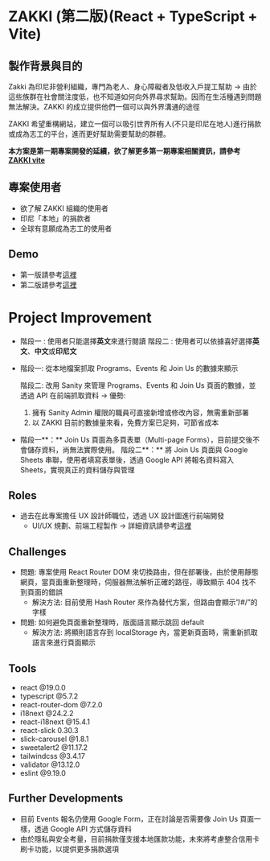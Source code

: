 # ZAKKI (第二版)(React + TypeScript + Vite)

## 製作背景與目的

Zakki 為印尼非營利組織，專門為老人、身心障礙者及低收入戶提工幫助 → 由於這些族群在社會關注度低，也不知道如何向外界尋求幫助。因而在生活種遇到問題無法解決。ZAKKI 的成立提供他們一個可以與外界溝通的途徑

ZAKKI 希望重構網站，建立一個可以吸引世界所有人(不只是印尼在地人)進行捐款或成為志工的平台，進而更好幫助需要幫助的群體。

**本方案是第一期專案開發的延續，欲了解更多第一期專案相關資訊，請參考 [ZAKKI vite](https://github.com/tonia83731/ZAKKI-vite)**

## 專案使用者

- 欲了解 ZAKKI 組織的使用者
- 印尼「本地」的捐款者
- 全球有意願成為志工的使用者

## Demo

- 第一版請參考[這裡](https://tonia83731.github.io/ZAKKI-vite/)
- 第二版請參考[這裡](https://tonia83731.github.io/Zakki-frontend-optimized/)

# Project Improvement

- 階段一 : 使用者只能選擇**英文**來進行閱讀
  階段二 : 使用者可以依據喜好選擇**英文**、**中文**或**印尼文**
- 階段一: 從本地檔案抓取 Programs、Events 和 Join Us 的數據來顯示

  階段二: 改用 Sanity 來管理 Programs、Events 和 Join Us 頁面的數據，並透過 API 在前端抓取資料
  → 優勢:

  1. 擁有 Sanity Admin 權限的職員可直接新增或修改內容，無需重新部署
  2. 以 ZAKKI 目前的數據量來看，免費方案已足夠，可節省成本

- 階段一**：** Join Us 頁面為多頁表單（Multi-page Forms），目前提交後不會儲存資料，尚無法實際使用。
  階段二**：** 將 Join Us 頁面與 Google Sheets 串聯，使用者填寫表單後，透過 Google API 將報名資料寫入 Sheets，實現真正的資料儲存與管理

## Roles

- 過去在此專案擔任 UX 設計師職位，透過 UX 設計圖進行前端開發
  - UI/UX 規劃、前端工程製作 → 詳細資訊請參考[這裡](https://www.figma.com/file/UiUglBbnxgVxiF9x6EL265/Front-end-Project?type=design&node-id=1%3A4512&mode=design&t=rn2rKN4UeehwHo1F-1)

## Challenges

- 問題: 專案使用 React Router DOM 來切換路由，但在部署後，由於使用靜態網頁，當頁面重新整理時，伺服器無法解析正確的路徑，導致顯示 404 找不到頁面的錯誤
  - 解決方法: 目前使用 Hash Router 來作為替代方案，但路由會顯示”/#/”的字樣
- 問題: 如何避免頁面重新整理時，版面語言顯示跳回 default
  - 解決方法: 將顯則語言存到 localStorage 內，當更新頁面時，需重新抓取語言來進行頁面顯示

## Tools

- react @19.0.0
- typescript @5.7.2
- react-router-dom @7.2.0
- i18next @24.2.2
- react-i18next @15.4.1
- react-slick 0.30.3
- slick-carousel @1.8.1
- sweetalert2 @11.17.2
- tailwindcss @3.4.17
- validator @13.12.0
- eslint @9.19.0

## Further Developments

- 目前 Events 報名仍使用 Google Form，正在討論是否需要像 Join Us 頁面一樣，透過 Google API 方式儲存資料
- 由於隱私與安全考量，目前捐款僅支援本地匯款功能，未來將考慮整合信用卡刷卡功能，以提供更多捐款選項
